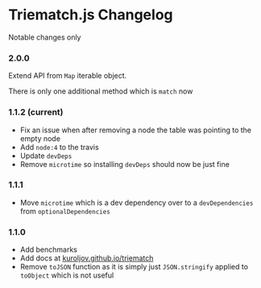 # Triematch.js Changelog

Notable changes only

### 2.0.0

Extend API from `Map` iterable object.

There is only one additional method which is `match` now

### 1.1.2 (current)

- Fix an issue when after removing a node the table was pointing to the empty node
- Add `node:4` to the travis
- Update `devDeps`
- Remove `microtime` so installing `devDeps` should now be just fine

### 1.1.1

- Move `microtime` which is a dev dependency over to a `devDependencies` from `optionalDependencies`

### 1.1.0

- Add benchmarks
- Add docs at [kuroljov.github.io/triematch](https://kuroljov.github.io/triematch)
- Remove `toJSON` function as it is simply just `JSON.stringify` applied to `toObject` which is not useful
